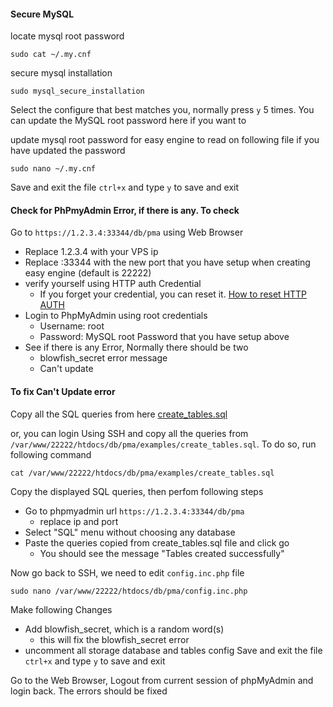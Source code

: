
#### Secure MySQL

locate mysql root password

`sudo cat ~/.my.cnf`

secure mysql installation

`sudo mysql_secure_installation`

Select the configure that best matches you, normally press `y` 5 times. You can update the MySQL root password here if you want to

update mysql root password for easy engine to read on following file if you have updated the password

`sudo nano ~/.my.cnf`

Save and exit the file `ctrl+x` and type `y` to save and exit

#### Check for PhPmyAdmin Error, if there is any. To check

Go to `https://1.2.3.4:33344/db/pma` using Web Browser
- Replace 1.2.3.4 with your VPS ip
- Replace :33344 with the new port that you have setup when creating easy engine (default is 22222)
- verify yourself using HTTP auth Credential
  - If you forget your credential, you can reset it. [How to reset HTTP AUTH](https://github.com/respondiv/Set-up-Linux-Server/blob/master/3-Install-Easy-Engine.md)
- Login to PhpMyAdmin using root credentials
  - Username: root
  - Password: MySQL root Password that you have setup above
- See if there is any Error, Normally there should be two
  - blowfish_secret error message
  - Can't update

#### To fix Can't Update error

Copy all the SQL queries from here [create_tables.sql](https://github.com/respondiv/Set-up-Linux-Server/blob/master/create_tables.sql)

or, you can login Using SSH and copy all the queries from `/var/www/22222/htdocs/db/pma/examples/create_tables.sql`. To do so, run following command

`cat /var/www/22222/htdocs/db/pma/examples/create_tables.sql`

Copy the displayed SQL queries, then perfom following steps
- Go to phpmyadmin url `https://1.2.3.4:33344/db/pma`
  - replace ip and port
- Select "SQL" menu without choosing any database
- Paste the queries copied from create_tables.sql file and click go
  - You should see the message "Tables created successfully"

Now go back to SSH, we need to edit `config.inc.php` file

`sudo nano /var/www/22222/htdocs/db/pma/config.inc.php`

Make following Changes
- Add blowfish_secret, which is a random word(s)
  - this will fix the blowfish_secret error
- uncomment all storage database and tables config
 Save and exit the file `ctrl+x` and type `y` to save and exit

Go to the Web Browser, Logout from current session of phpMyAdmin and login back. The errors should be fixed




